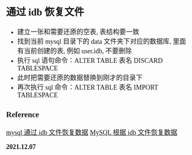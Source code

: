 <font size=4 face='楷体'>

## 通过 idb 恢复文件

- 建立一张和需要还原的空表, 表结构要一致
- 找到当前 mysql 目录下的 data 文件夹下对应的数据库, 里面有当前创建的表, 例如 user.idb, 不要删除
- 执行 sql 语句命令：ALTER TABLE 表名 DISCARD TABLESPACE
- 此时把需要还原的数据替换到刚才的目录下
- 再次执行 sql 命令：ALTER TABLE 表名 IMPORT TABLESPACE

### Reference

[mysql 通过 idb 文件恢复数据](https://www.cnblogs.com/mybk/p/15438596.html)
[MySQL 根据 idb 文件恢复数据](https://blog.csdn.net/weixin_45121446/article/details/117409931)

**2021.12.07**
